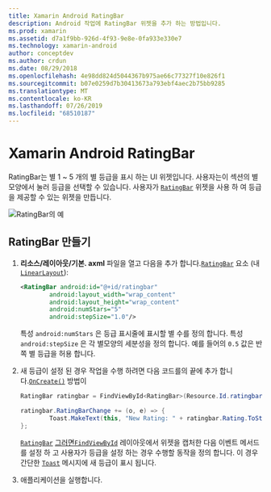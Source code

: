 ```yaml
---
title: Xamarin Android RatingBar
description: Android 작업에 RatingBar 위젯을 추가 하는 방법입니다.
ms.prod: xamarin
ms.assetid: d7a1f9bb-926d-4f93-9e8e-0fa933e330e7
ms.technology: xamarin-android
author: conceptdev
ms.author: crdun
ms.date: 08/29/2018
ms.openlocfilehash: 4e98dd824d5044367b975ae66c77327f10e826f1
ms.sourcegitcommit: b07e0259d7b30413673a793ebf4aec2b75bb9285
ms.translationtype: MT
ms.contentlocale: ko-KR
ms.lasthandoff: 07/26/2019
ms.locfileid: "68510187"
---
```

# <a name="xamarinandroid-ratingbar"></a>Xamarin Android RatingBar

RatingBar는 별 1 ~ 5 개의 별 등급을 표시 하는 UI 위젯입니다. 사용자는이 섹션의 별모양에서 눌러 등급을 선택할 수 있습니다. 사용자가 [`RatingBar`](xref:Android.Widget.RatingBar) 위젯을 사용 하 여 등급을 제공할 수 있는 위젯을 만듭니다.

![RatingBar의 예](ratingbar-images/01-ratingbar.png)


## <a name="creating-a-ratingbar"></a>RatingBar 만들기

1. **리소스/레이아웃/기본. axml** 파일을 열고 다음을 추가 합니다.[`RatingBar`](xref:Android.Widget.RatingBar)
   요소 (내 [`LinearLayout`](xref:Android.Widget.LinearLayout)):

    ```xml
    <RatingBar android:id="@+id/ratingbar"
            android:layout_width="wrap_content"
            android:layout_height="wrap_content"
            android:numStars="5"
            android:stepSize="1.0"/>
    ```
   특성 `android:numStars` 은 등급 표시줄에 표시할 별 수를 정의 합니다. 특성 `android:stepSize` 은 각 별모양의 세분성을 정의 합니다. 예를 들어의 `0.5` 값은 반쪽 별 등급을 허용 합니다.

2. 새 등급이 설정 된 경우 작업을 수행 하려면 다음 코드를의 끝에 추가 합니다.[`OnCreate()`](xref:Android.App.Activity.OnCreate*)
   방법이

    ```csharp
    RatingBar ratingbar = FindViewById<RatingBar>(Resource.Id.ratingbar);

    ratingbar.RatingBarChange += (o, e) => {
            Toast.MakeText(this, "New Rating: " + ratingbar.Rating.ToString (), ToastLength.Short).Show ();
    };
    ```

    [`RatingBar`](xref:Android.Widget.RatingBar) [그러면`FindViewById`](xref:Android.App.Activity.FindViewById*) 레이아웃에서 위젯을 캡처한 다음 이벤트 메서드를 설정 하 고 사용자가 등급을 설정 하는 경우 수행할 동작을 정의 합니다. 이 경우 간단한 [`Toast`](xref:Android.Widget.Toast) 메시지에 새 등급이 표시 됩니다.

3.  애플리케이션을 실행합니다.

